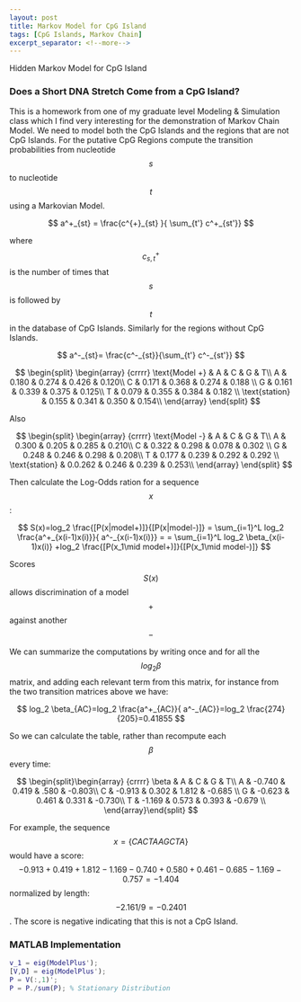 ```yaml
---
layout: post
title: Markov Model for CpG Island
tags: [CpG Islands, Markov Chain]
excerpt_separator: <!--more-->
---
```

Hidden Markov Model for CpG Island

<!--more-->

### Does a Short DNA Stretch Come from a CpG Island?

This is a homework from one of my graduate level Modeling & Simulation class which I find very interesting for the demonstration of Markov Chain Model. We need to model both the CpG Islands and the regions that are not CpG Islands. For the putative CpG Regions compute the transition probabilities from nucleotide $$s$$ to nucleotide $$t$$ using a Markovian Model.

$$
a^+_{st} = \frac{c^{+}_{st} }{ \sum_{t'} c^+_{st'}}
$$

where $$c^+_{s,t}$$ is the number of times that $$s$$ is followed by $$t$$ in the database of CpG Islands. Similarly for the regions without CpG Islands.

$$
a^-_{st}= \frac{c^-_{st}}{\sum_{t'} c^-_{st'}}
$$


$$
    \begin{split}
    \begin{array} {crrrr} 
    \text{Model +} & A & C & G & T\\ 
    A & 0.180 & 0.274 & 0.426 & 0.120\\
    C & 0.171 & 0.368 & 0.274 & 0.188 \\
    G & 0.161 & 0.339 & 0.375 & 0.125\\ 
    T & 0.079 & 0.355 & 0.384 & 0.182 \\ 
    \text{station} & 0.155 & 0.341 & 0.350 & 0.154\\
    \end{array}
    \end{split}
$$

Also

$$
    \begin{split}
    \begin{array} {crrrr} 
    \text{Model -} & A & C & G & T\\ 
    A & 0.300 & 0.205 & 0.285 & 0.210\\ 
    C & 0.322 & 0.298 & 0.078 & 0.302 \\ 
    G & 0.248 & 0.246 & 0.298 & 0.208\\ 
    T & 0.177 & 0.239 & 0.292 & 0.292 \\ 
    \text{station} & 0.0.262 & 0.246 & 0.239 & 0.253\\
    \end{array}
    \end{split}
$$

Then calculate the Log-Odds ration for a sequence $$x$$:

$$
S(x)=log_2 \frac{[P(x|model+)]}{[P(x|model-)]} = \sum_{i=1}^L log_2 \frac{a^+_{x(i-1)x(i)}}{ a^-_{x(i-1)x(i)}} = = \sum_{i=1}^L log_2 \beta_{x(i-1)x(i)} +log_2 \frac{[P(x_1\mid model+)]}{[P(x_1\mid model-)]}
$$

Scores $$S(x)$$ allows discrimination of a model $$+$$ against another $$-$$

We can summarize the computations by writing once and for all the $$log_2 \beta$$ matrix, and adding each relevant term from this matrix, for instance from the two transition matrices above we have:

$$
log_2 \beta_{AC}=log_2 \frac{a^+_{AC}}{ a^-_{AC}}=log_2 \frac{274}{205}=0.41855
$$

So we can calculate the table, rather than recompute each $$\beta$$ every time:

$$
\begin{split}\begin{array} {crrrr} \beta & A & C & G & T\\ A & -0.740 & 0.419 & .580 & -0.803\\ C & -0.913 & 0.302 & 1.812 & -0.685 \\ G & -0.623 & 0.461 & 0.331 & -0.730\\ T & -1.169 & 0.573 & 0.393 & -0.679 \\ \end{array}\end{split}
$$

For example, the sequence $$x = \{CACTAAGCTA\}$$ would have a score: $$-0.913+0.419+1.812-1.169-0.740+0.580+0.461-0.685-1.169-0.757=-1.404$$ normalized by length: $$-2.161/9=-0.2401$$. The score is negative indicating that this is not a CpG Island. 

### MATLAB Implementation

```matlab
v_1 = eig(ModelPlus');
[V,D] = eig(ModelPlus');
P = V(:,1)';
P = P./sum(P); % Stationary Distribution
```

